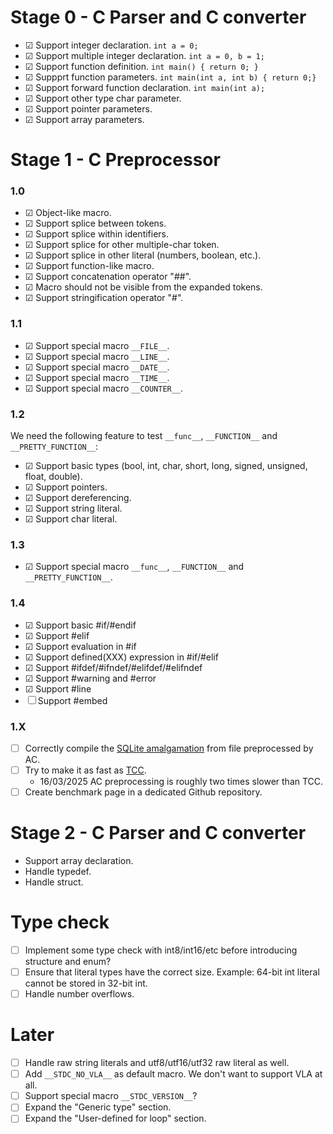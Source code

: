 
# Stage 0 - C Parser and C converter

 - ☑ Support integer declaration. `int a = 0;`
 - ☑ Support multiple integer declaration. `int a = 0, b = 1;`
 - ☑ Support function definition. `int main() { return 0; }`
 - ☑ Suppprt function parameters. `int main(int a, int b) { return 0;}`
 - ☑ Support forward function declaration. `int main(int a);`
 - ☑ Support other type char parameter.
 - ☑ Support pointer parameters.
 - ☑ Support array parameters.

# Stage 1 - C Preprocessor

### 1.0

 - ☑ Object-like macro.
 - ☑ Support splice between tokens.
 - ☑ Support splice within identifiers.
 - ☑ Support splice for other multiple-char token.
 - ☑ Support splice in other literal (numbers, boolean, etc.).
 - ☑ Support function-like macro.
 - ☑ Support concatenation operator "##".
 - ☑ Macro should not be visible from the expanded tokens.
 - ☑ Support stringification operator "#".

### 1.1

 - ☑ Support special macro `__FILE__`.
 - ☑ Support special macro `__LINE__`.
 - ☑ Support special macro `__DATE__`.
 - ☑ Support special macro `__TIME__`.
 - ☑ Support special macro `__COUNTER__`.

### 1.2

We need the following feature to test `__func__`, `__FUNCTION__` and `__PRETTY_FUNCTION__`:

 - ☑ Support basic types (bool, int, char, short, long, signed, unsigned, float, double).
 - ☑ Support pointers.
 - ☑ Support dereferencing.
 - ☑ Support string literal.
 - ☑ Support char literal.

### 1.3

 - ☑ Support special macro `__func__`, `__FUNCTION__` and `__PRETTY_FUNCTION__`.

### 1.4

 - ☑ Support basic #if/#endif
 - ☑ Support #elif
 - ☑ Support evaluation in #if
 - ☑ Support defined(XXX) expression in #if/#elif
 - ☑ Support #ifdef/#ifndef/#elifdef/#elifndef
 - ☑ Support #warning and #error
 - ☑ Support #line
 - ☐ Support #embed
 
### 1.X

 - ☐ Correctly compile the [SQLite amalgamation](https://www.sqlite.org/download.html) from file preprocessed by AC.
 - ☐ Try to make it as fast as [TCC](https://bellard.org/tcc/).
    - 16/03/2025 AC preprocessing is roughly two times slower than TCC.
 - ☐ Create benchmark page in a dedicated Github repository.

# Stage 2 - C Parser and C converter

 - Support array declaration.
 - Handle typedef.
 - Handle struct.
    
# Type check

 - ☐ Implement some type check with int8/int16/etc before introducing structure and enum?
 - ☐ Ensure that literal types have the correct size. Example: 64-bit int literal cannot be stored in 32-bit int.
 - ☐ Handle number overflows.

# Later

 - ☐ Handle raw string literals and utf8/utf16/utf32 raw literal as well.
 - ☐ Add `__STDC_NO_VLA__` as default macro. We don't want to support VLA at all.
 - ☐ Support special macro `__STDC_VERSION__`?
 - ☐ Expand the "Generic type" section.
 - ☐ Expand the "User-defined for loop" section.

